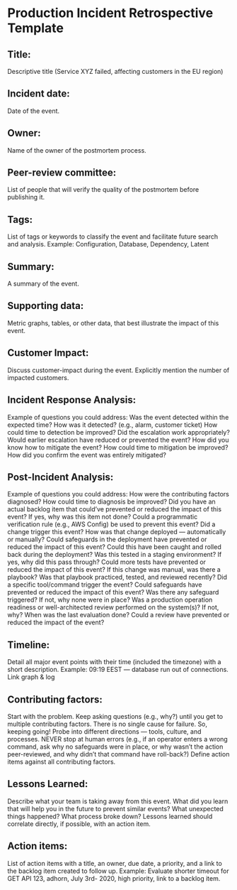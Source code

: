 # Production Incident Retrospective Template
## Title:
Descriptive title (Service XYZ failed, affecting customers in the EU region)
## Incident date:
Date of the event.
## Owner:
Name of the owner of the postmortem process.

## Peer-review committee:
List of people that will verify the quality of the postmortem before publishing it.

## Tags:
List of tags or keywords to classify the event and facilitate future search and analysis.
Example: Configuration, Database, Dependency, Latent

## Summary:
A summary of the event.

## Supporting data:
Metric graphs, tables, or other data, that best illustrate the impact of this event.

## Customer Impact:
Discuss customer-impact during the event. Explicitly mention the number of impacted customers.

## Incident Response Analysis:
Example of questions you could address:
Was the event detected within the expected time?
How was it detected? (e.g., alarm, customer ticket)
How could time to detection be improved?
Did the escalation work appropriately?
Would earlier escalation have reduced or prevented the event?
How did you know how to mitigate the event?
How could time to mitigation be improved?
How did you confirm the event was entirely mitigated?
## Post-Incident Analysis:
Example of questions you could address:
How were the contributing factors diagnosed?
How could time to diagnosis be improved?
Did you have an actual backlog item that could’ve prevented or reduced the impact of this event? If yes, why was this item not done?
Could a programmatic verification rule (e.g., AWS Config) be used to prevent this event?
Did a change trigger this event?
How was that change deployed — automatically or manually?
Could safeguards in the deployment have prevented or reduced the impact of this event?
Could this have been caught and rolled back during the deployment?
Was this tested in a staging environment? If yes, why did this pass through? Could more tests have prevented or reduced the impact of this event?
If this change was manual, was there a playbook? Was that playbook practiced, tested, and reviewed recently?
Did a specific tool/command trigger the event? Could safeguards have prevented or reduced the impact of this event? Was there any safeguard triggered? If not, why none were in place?
Was a production operation readiness or well-architected review performed on the system(s)? If not, why? When was the last evaluation done?
Could a review have prevented or reduced the impact of the event?

## Timeline:
Detail all major event points with their time (included the timezone) with a short description.
Example: 09:19 EEST — database run out of connections. Link graph & log

## Contributing factors:
Start with the problem.
Keep asking questions (e.g., why?) until you get to multiple contributing factors. There is no single cause for failure. So, keeping going!
Probe into different directions — tools, culture, and processes.
NEVER stop at human errors (e.g., if an operator enters a wrong command, ask why no safeguards were in place, or why wasn’t the action peer-reviewed, and why didn’t that command have roll-back?)
Define action items against all contributing factors.
## Lessons Learned:
Describe what your team is taking away from this event.
What did you learn that will help you in the future to prevent similar events?
What unexpected things happened?
What process broke down?
Lessons learned should correlate directly, if possible, with an action item.
## Action items:
List of action items with a title, an owner, due date, a priority, and a link to the backlog item created to follow up.
Example: Evaluate shorter timeout for GET API 123, adhorn, July 3rd- 2020, high priority, link to a backlog item.